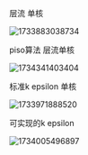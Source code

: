 层流 单核

![1733883038734](C:\Users\LWJ\AppData\Roaming\Typora\typora-user-images\1733883038734.png)

piso算法 层流单核

![1734341403404](C:\Users\LWJ\AppData\Roaming\Typora\typora-user-images\1734341403404.png)



标准k epsilon 单核

![1733971888520](C:\Users\LWJ\AppData\Roaming\Typora\typora-user-images\1733971888520.png)



可实现的k epsilon

![1734005496897](C:\Users\LWJ\AppData\Roaming\Typora\typora-user-images\1734005496897.png)

